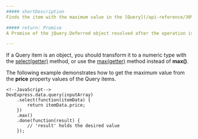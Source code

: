 ```yaml
---
##### shortDescription
Finds the item with the maximum value in the [Query](/api-reference/30%20Data%20Layer/Query '/Documentation/ApiReference/Data_Layer/Query/').

##### return: Promise
A Promise of the jQuery.Deferred object resolved after the operation is completed.

---
```

If a Query item is an object, you should transform it to a numeric type with the [select(getter)](/api-reference/30%20Data%20Layer/Query/3%20Methods/select(getter).md '/Documentation/ApiReference/Data_Layer/Query/Methods/#selectgetter') method, or use the [max(getter)](/api-reference/30%20Data%20Layer/Query/3%20Methods/max(getter).md '/Documentation/ApiReference/Data_Layer/Query/Methods/#maxgetter') method instead of **max()**.

The following example demonstrates how to get the maximum value from the **price** property values of the Query items.

    <!--JavaScript-->
    DevExpress.data.query(inputArray)
        .select(function(itemData) {
            return itemData.price;
        })
        .max()
        .done(function(result) {
            // 'result' holds the desired value
        });